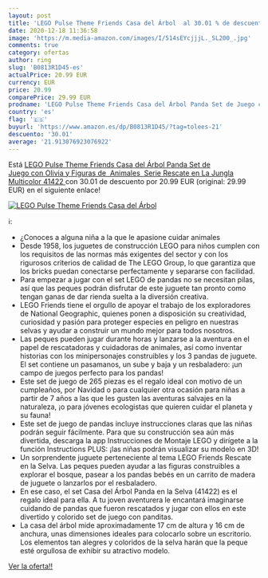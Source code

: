 ```yaml
---
layout: post
title: 'LEGO Pulse Theme Friends Casa del Árbol  al 30.01 % de descuento'
date: 2020-12-18 11:36:58
image: 'https://m.media-amazon.com/images/I/514sEYcjjjL._SL200_.jpg'
comments: true
category: ofertas
author: ring
slug: 'B0813R1D45-es'
actualPrice: 20.99 EUR
currency: EUR
price: 20.99
comparePrice: 29.99 EUR
prodname: 'LEGO Pulse Theme Friends Casa del Árbol Panda Set de Juego con Olivia y Figuras de  Animales  Serie Rescate en La Jungla  Multicolor  41422 '
country: 'es'
flag: '🇪🇸'
buyurl: 'https://www.amazon.es/dp/B0813R1D45/?tag=tolees-21'
descuento: '30.01'
average: '21.913076923076922'
---
```


Está [LEGO Pulse Theme Friends Casa del Árbol Panda Set de Juego con Olivia y Figuras de  Animales  Serie Rescate en La Jungla  Multicolor  41422 ](https://www.amazon.es/dp/B0813R1D45/?tag=tolees-21) con 30.01 de descuento por 20.99 EUR (original: 29.99 EUR) en el siguiente enlace!

[![LEGO Pulse Theme Friends Casa del Árbol ](https://m.media-amazon.com/images/I/514sEYcjjjL._SL200_.jpg)](https://www.amazon.es/dp/B0813R1D45/?tag=tolees-21)

ℹ️:

- ¿Conoces a alguna niña a la que le apasione cuidar animales
- Desde 1958, los juguetes de construcción LEGO para niños cumplen con los requisitos de las normas más exigentes del sector y con los rigurosos criterios de calidad de The LEGO Group, lo que garantiza que los bricks puedan conectarse perfectamente y separarse con facilidad.
- Para empezar a jugar con el set LEGO de pandas no se necesitan pilas, así que las peques podrán disfrutar de este juguete tan pronto como tengan ganas de dar rienda suelta a la diversión creativa.
- LEGO Friends tiene el orgullo de apoyar el trabajo de los exploradores de National Geographic, quienes ponen a disposición su creatividad, curiosidad y pasión para proteger especies en peligro en nuestras selvas y ayudar a construir un mundo mejor para todos nosotros.
- Las peques pueden jugar durante horas y lanzarse a la aventura en el papel de rescatadoras y cuidadoras de animales, así como inventar historias con los minipersonajes construibles y los 3 pandas de juguete. El set contiene un pasamanos, un sube y baja y un resbaladero: ¡un campo de juegos perfecto para los pandas!
- Este set de juego de 265 piezas es el regalo ideal con motivo de un cumpleaños, por Navidad o para cualquier otra ocasión para niñas a partir de 7 años a las que les gusten las aventuras salvajes en la naturaleza, ¡o para jóvenes ecologistas que quieren cuidar el planeta y su fauna!
- Este set de juego de pandas incluye instrucciones claras que las niñas podrán seguir fácilmente. Para que su construcción sea aún más divertida, descarga la app Instrucciones de Montaje LEGO y dirígete a la función Instructions PLUS: ¡las niñas podrán visualizar su modelo en 3D!
- Un sorprendente juguete perteneciente al tema LEGO Friends Rescate en la Selva. Las peques pueden ayudar a las figuras construibles a explorar el bosque, pasear a los pandas bebés en un carrito de madera de juguete o lanzarlos por el resbaladero.
- En ese caso, el set Casa del Árbol Panda en la Selva (41422) es el regalo ideal para ella. A tu joven aventurera le encantará imaginarse cuidando de pandas que fueron rescatados y jugar con ellos en este divertido y colorido set de juego con panditas.
- La casa del árbol mide aproximadamente 17 cm de altura y 16 cm de anchura, unas dimensiones ideales para colocarlo sobre un escritorio. Los elementos tan alegres y coloridos de la selva harán que la peque esté orgullosa de exhibir su atractivo modelo.

[Ver la oferta!!](https://www.amazon.es/dp/B0813R1D45/?tag=tolees-21)
